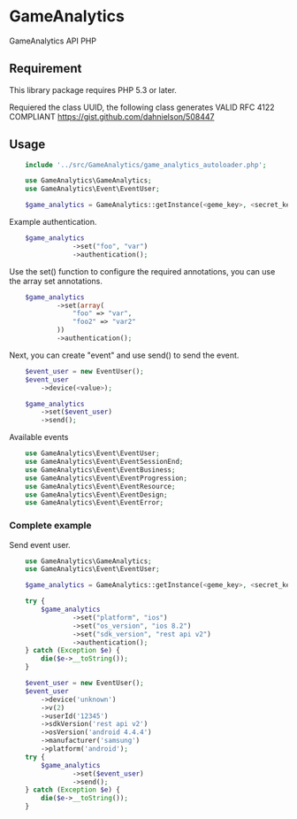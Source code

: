 # GameAnalytics

GameAnalytics API PHP

## Requirement

This library package requires PHP 5.3 or later.

Requiered the class UUID, the following class generates VALID RFC 4122 COMPLIANT
https://gist.github.com/dahnielson/508447

## Usage
```php
    include '../src/GameAnalytics/game_analytics_autoloader.php';

    use GameAnalytics\GameAnalytics;
    use GameAnalytics\Event\EventUser;

    $game_analytics = GameAnalytics::getInstance(<geme_key>, <secret_key>);
```
Example authentication.
```php
    $game_analytics
                ->set("foo", "var")
                ->authentication();
```
Use the set() function to configure the required annotations, you can use the array set annotations.
```php
    $game_analytics
            ->set(array(
                "foo" => "var",
                "foo2" => "var2"
            ))
            ->authentication();
```
Next, you can create "event" and use send() to send the event.
```php
    $event_user = new EventUser();
    $event_user
        ->device(<value>);

    $game_analytics
        ->set($event_user)
        ->send();
```

Available events

```php
    use GameAnalytics\Event\EventUser;
    use GameAnalytics\Event\EventSessionEnd;
    use GameAnalytics\Event\EventBusiness;
    use GameAnalytics\Event\EventProgression;
    use GameAnalytics\Event\EventResource;
    use GameAnalytics\Event\EventDesign;
    use GameAnalytics\Event\EventError;
```

### Complete example
Send event user.
```php
    use GameAnalytics\GameAnalytics;
    use GameAnalytics\Event\EventUser;

    $game_analytics = GameAnalytics::getInstance(<geme_key>, <secret_key>);

    try {
        $game_analytics
                ->set("platform", "ios")
                ->set("os_version", "ios 8.2")
                ->set("sdk_version", "rest api v2")
                ->authentication();
    } catch (Exception $e) {
        die($e->__toString());
    }

    $event_user = new EventUser();
    $event_user
        ->device('unknown')
        ->v(2)
        ->userId('12345')
        ->sdkVersion('rest api v2')
        ->osVersion('android 4.4.4')
        ->manufacturer('samsung')
        ->platform('android');
    try {
        $game_analytics
                ->set($event_user)
                ->send();
    } catch (Exception $e) {
        die($e->__toString());
    }
```
